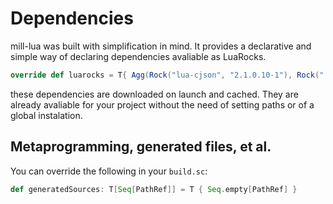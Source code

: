 # Dependencies

mill-lua was built with simplification in mind. It provides a declarative and simple
way of declaring dependencies avaliable as LuaRocks.

```scala
override def luarocks = T{ Agg(Rock("lua-cjson", "2.1.0.10-1"), Rock("...", "x.y.z")) }
```

these dependencies are downloaded on launch and cached. They are already avaliable for your
project without the need of setting paths or of a global instalation.

## Metaprogramming, generated files, et al.

You can override the following in your `build.sc`:

```scala
def generatedSources: T[Seq[PathRef]] = T { Seq.empty[PathRef] }
```
